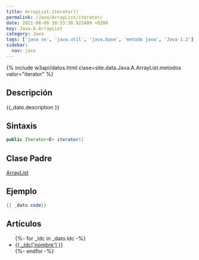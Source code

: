 ```yaml
---
title: ArrayList.iterator()
permalink: /Java/ArrayList/iterator/
date: 2021-08-08 10:53:38.922409 +0200
key: Java.A.ArrayList
category: Java
tags: ['java se', 'java.util', 'java.base', 'metodo java', 'Java 1.2']
sidebar: 
  nav: java
---
```


{% include w3api/datos.html clase=site.data.Java.A.ArrayList.metodos valor="iterator" %}

## Descripción
{{_dato.description }}

## Sintaxis
~~~java
public Iterator<E> iterator()
~~~

## Clase Padre
[ArrayList](/Java/ArrayList/)

## Ejemplo
~~~java
{{ _dato.code}}
~~~

## Artículos
<ul>
{%- for _ldc in _dato.ldc -%}
   <li>
       <a href="{{_ldc['url'] }}">{{ _ldc['nombre'] }}</a>
   </li>
{%- endfor -%}
</ul>
